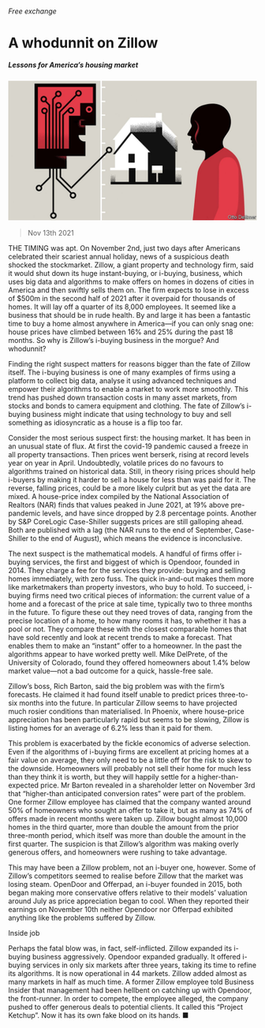 ###### Free exchange

# A whodunnit on Zillow 

##### Lessons for America’s housing market 

![image](images/20211113_fnd000.jpg) 

> Nov 13th 2021 

THE TIMING was apt. On November 2nd, just two days after Americans celebrated their scariest annual holiday, news of a suspicious death shocked the stockmarket. Zillow, a giant property and technology firm, said it would shut down its huge instant-buying, or i-buying, business, which uses big data and algorithms to make offers on homes in dozens of cities in America and then swiftly sells them on. The firm expects to lose in excess of $500m in the second half of 2021 after it overpaid for thousands of homes. It will lay off a quarter of its 8,000 employees. It seemed like a business that should be in rude health. By and large it has been a fantastic time to buy a home almost anywhere in America—if you can only snag one: house prices have climbed between 16% and 25% during the past 18 months. So why is Zillow’s i-buying business in the morgue? And whodunnit?

Finding the right suspect matters for reasons bigger than the fate of Zillow itself. The i-buying business is one of many examples of firms using a platform to collect big data, analyse it using advanced techniques and empower their algorithms to enable a market to work more smoothly. This trend has pushed down transaction costs in many asset markets, from stocks and bonds to camera equipment and clothing. The fate of Zillow’s i-buying business might indicate that using technology to buy and sell something as idiosyncratic as a house is a flip too far.


Consider the most serious suspect first: the housing market. It has been in an unusual state of flux. At first the covid-19 pandemic caused a freeze in all property transactions. Then prices went berserk, rising at record levels year on year in April. Undoubtedly, volatile prices do no favours to algorithms trained on historical data. Still, in theory rising prices should help i-buyers by making it harder to sell a house for less than was paid for it. The reverse, falling prices, could be a more likely culprit but as yet the data are mixed. A house-price index compiled by the National Association of Realtors (NAR) finds that values peaked in June 2021, at 19% above pre-pandemic levels, and have since dropped by 2.8 percentage points. Another by S&amp;P CoreLogic Case-Shiller suggests prices are still galloping ahead. Both are published with a lag (the NAR runs to the end of September, Case-Shiller to the end of August), which means the evidence is inconclusive.

The next suspect is the mathematical models. A handful of firms offer i-buying services, the first and biggest of which is Opendoor, founded in 2014. They charge a fee for the services they provide: buying and selling homes immediately, with zero fuss. The quick in-and-out makes them more like marketmakers than property investors, who buy to hold. To succeed, i-buying firms need two critical pieces of information: the current value of a home and a forecast of the price at sale time, typically two to three months in the future. To figure these out they need troves of data, ranging from the precise location of a home, to how many rooms it has, to whether it has a pool or not. They compare these with the closest comparable homes that have sold recently and look at recent trends to make a forecast. That enables them to make an “instant” offer to a homeowner. In the past the algorithms appear to have worked pretty well. Mike DelPrete, of the University of Colorado, found they offered homeowners about 1.4% below market value—not a bad outcome for a quick, hassle-free sale.

Zillow’s boss, Rich Barton, said the big problem was with the firm’s forecasts. He claimed it had found itself unable to predict prices three-to-six months into the future. In particular Zillow seems to have projected much rosier conditions than materialised. In Phoenix, where house-price appreciation has been particularly rapid but seems to be slowing, Zillow is listing homes for an average of 6.2% less than it paid for them.

This problem is exacerbated by the fickle economics of adverse selection. Even if the algorithms of i-buying firms are excellent at pricing homes at a fair value on average, they only need to be a little off for the risk to skew to the downside. Homeowners will probably not sell their home for much less than they think it is worth, but they will happily settle for a higher-than-expected price. Mr Barton revealed in a shareholder letter on November 3rd that “higher-than anticipated conversion rates” were part of the problem. One former Zillow employee has claimed that the company wanted around 50% of homeowners who sought an offer to take it, but as many as 74% of offers made in recent months were taken up. Zillow bought almost 10,000 homes in the third quarter, more than double the amount from the prior three-month period, which itself was more than double the amount in the first quarter. The suspicion is that Zillow’s algorithm was making overly generous offers, and homeowners were rushing to take advantage.

This may have been a Zillow problem, not an i-buyer one, however. Some of Zillow’s competitors seemed to realise before Zillow that the market was losing steam. OpenDoor and Offerpad, an i-buyer founded in 2015, both began making more conservative offers relative to their models’ valuation around July as price appreciation began to cool. When they reported their earnings on November 10th neither Opendoor nor Offerpad exhibited anything like the problems suffered by Zillow.

Inside job

Perhaps the fatal blow was, in fact, self-inflicted. Zillow expanded its i-buying business aggressively. Opendoor expanded gradually. It offered i-buying services in only six markets after three years, taking its time to refine its algorithms. It is now operational in 44 markets. Zillow added almost as many markets in half as much time. A former Zillow employee told Business Insider that management had been hellbent on catching up with Opendoor, the front-runner. In order to compete, the employee alleged, the company pushed to offer generous deals to potential clients. It called this “Project Ketchup”. Now it has its own fake blood on its hands. ■

